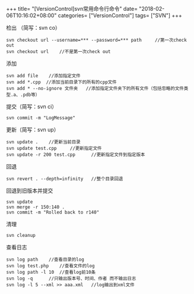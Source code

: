 +++
title= "[VersionControl]svn常用命令行命令"
date= "2018-02-06T10:16:02+08:00"
categories= ["VersionControl"]
tags= ["SVN"]
+++


检出 （简写：svn co）

    svn checkout url --username=*** --password=*** path     //第一次check out
    svn checkout url    //不是第一次check out


添加

    svn add file    //添加指定文件
    svn add *.cpp  //添加当前目录下的所有的cpp文件
    svn add * --no-ignore 文件夹   //添加指定文件夹下的所有文件（包括忽略的文件类型.a、.pdb等）
    
提交（简写：svn ci）
    
    svn commit -m "LogMessage"

更新（简写：svn up）

    svn update .    //更新当前目录
    svn update test.cpp     //更新指定文件
    svn update -r 200 test.cpp      //更新指定文件到指定版本


回退

    svn revert . --depth=infinity   //整个目录回退
    
回退到旧版本并提交
    
    svn update
    svn merge -r 150:140 .
    svn commit -m "Rolled back to r140"

清理

    svn cleanup
    
查看日志

    svn log path    //查看目录的log
    svn log test.php    //查看文件的log
    svn log path -l 10  //查看log前10条
    svn log -q      //只输出版本号、时间、作者 而不输出日志
    svn log -l 5 --xml >> aaa.xml   //log输出到xml文件
